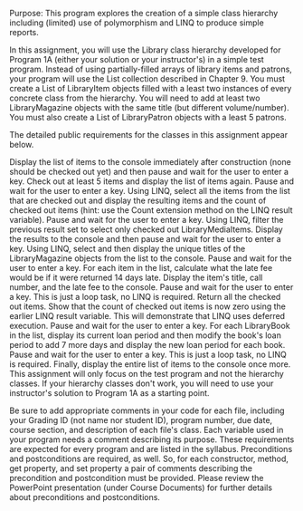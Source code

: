 Purpose: This program explores the creation of a simple class hierarchy including (limited) use of polymorphism and LINQ to produce simple reports.

In this assignment, you will use the Library class hierarchy developed for Program 1A (either your solution or your instructor's) in a simple test program. Instead of using partially-filled arrays of library items and patrons, your program will use the List collection described in Chapter 9. You must create a List of LibraryItem objects filled with a least two instances of every concrete class from the hierarchy. You will need to add at least two LibraryMagazine objects with the same title (but different volume/number). You must also create a List of LibraryPatron objects with a least 5 patrons.

The detailed public requirements for the classes in this assignment appear below.

Display the list of items to the console immediately after construction (none should be checked out yet) and then pause and wait for the user to enter a key.
Check out at least 5 items and display the list of items again. Pause and wait for the user to enter a key.
Using LINQ, select all the items from the list that are checked out and display the resulting items and the count of checked out items (hint: use the Count extension method on the LINQ result variable). Pause and wait for the user to enter a key.
Using LINQ, filter the previous result set to select only checked out LibraryMediaItems. Display the results to the console and then pause and wait for the user to enter a key.
Using LINQ, select and then display the unique titles of the LibraryMagazine objects from the list to the console. Pause and wait for the user to enter a key.
For each item in the list, calculate what the late fee would be if it were returned 14 days late. Display the item's title, call number, and the late fee to the console. Pause and wait for the user to enter a key. This is just a loop task, no LINQ is required.
Return all the checked out items. Show that the count of checked out items is now zero using the earlier LINQ result variable. This will demonstrate that LINQ uses deferred execution. Pause and wait for the user to enter a key.
For each LibraryBook in the list, display its current loan period and then modify the book's loan period to add 7 more days and display the new loan period for each book. Pause and wait for the user to enter a key. This is just a loop task, no LINQ is required.
Finally, display the entire list of items to the console once more.
This assignment will only focus on the test program and not the hierarchy classes. If your hierarchy classes don't work, you will need to use your instructor's solution to Program 1A as a starting point.

Be sure to add appropriate comments in your code for each file, including your Grading ID (not name nor student ID), program number, due date, course section, and description of each file's class. Each variable used in your program needs a comment describing its purpose. These requirements are expected for every program and are listed in the syllabus. Preconditions and postconditions are required, as well. So, for each constructor, method, get property, and set property a pair of comments describing the precondition and postcondition must be provided. Please review the PowerPoint presentation (under Course Documents) for further details about preconditions and postconditions.